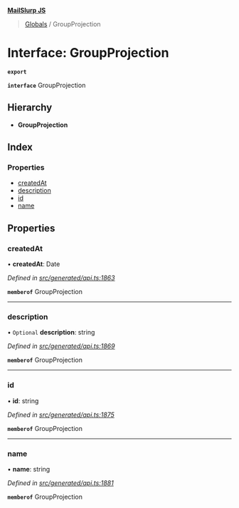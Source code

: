 **[MailSlurp JS](../README.md)**

> [Globals](../README.md) / GroupProjection

# Interface: GroupProjection

**`export`** 

**`interface`** GroupProjection

## Hierarchy

* **GroupProjection**

## Index

### Properties

* [createdAt](groupprojection.md#createdat)
* [description](groupprojection.md#description)
* [id](groupprojection.md#id)
* [name](groupprojection.md#name)

## Properties

### createdAt

•  **createdAt**: Date

*Defined in [src/generated/api.ts:1863](https://github.com/mailslurp/mailslurp-client/blob/359c034/src/generated/api.ts#L1863)*

**`memberof`** GroupProjection

___

### description

• `Optional` **description**: string

*Defined in [src/generated/api.ts:1869](https://github.com/mailslurp/mailslurp-client/blob/359c034/src/generated/api.ts#L1869)*

**`memberof`** GroupProjection

___

### id

•  **id**: string

*Defined in [src/generated/api.ts:1875](https://github.com/mailslurp/mailslurp-client/blob/359c034/src/generated/api.ts#L1875)*

**`memberof`** GroupProjection

___

### name

•  **name**: string

*Defined in [src/generated/api.ts:1881](https://github.com/mailslurp/mailslurp-client/blob/359c034/src/generated/api.ts#L1881)*

**`memberof`** GroupProjection
